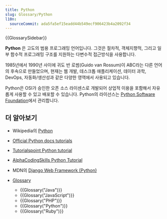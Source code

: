 ```yaml
---
title: Python
slug: Glossary/Python
l10n:
  sourceCommit: ada5fa5ef15eadd44b549ecf906423b4a2092f34
---
```


{{GlossarySidebar}}

**Python** 은 고도의 범용 프로그래밍 언어입니다. 그것은 절차적, 객체지향적, 그리고 일부 함수적 프로그래밍 구조를 지원하는 다변수적 접근방식을 사용합니다.

1985년에서 1990년 사이에 귀도 반 로썸(Guido van Rossum)이 ABC라는 다른 언어의 후속으로 만들었으며, 현재는 웹 개발, 데스크톱 애플리케이션, 데이터 과학, DevOps, 자동화/생산성과 같은 다양한 영역에서 사용되고 있습니다.

Python은 OSI가 승인한 오픈 소스 라이센스로 개발되어 상업적 이용을 포함해서 자유롭게 사용할 수 있고 배포할 수 있습니다. Python의 라이선스는 [Python Software Foundation](https://www.python.org/psf)에서 관리합니다.

## 더 알아보기

- Wikipedia의 [Python](https://ko.wikipedia.org/wiki/%ED%8C%8C%EC%9D%B4%EC%8D%AC)
- [Official Python docs tutorials](https://docs.python.org/3/tutorial/index.html)
- [Tutorialspoint Python tutorial](http://www.tutorialspoint.com/python/index.htm)
- [AlphaCodingSkills Python Tutorial](https://alphacodingskills.com/python/python-tutorial.php)
- MDN의 [Django Web Framework (Python)](/ko/docs/Learn/Server-side/Django)
- [Glossary](/en-US/docs/Glossary)
  
  - {{Glossary("Java")}}
  - {{Glossary("JavaScript")}}
  - {{Glossary("PHP")}}
  - {{Glossary("Python")}}
  - {{Glossary("Ruby")}}
